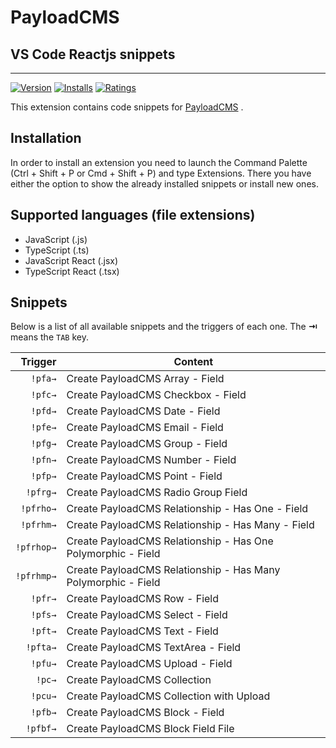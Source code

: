# PayloadCMS

## VS Code Reactjs snippets

---

[![Version](https://vsmarketplacebadge.apphb.com/version/xabikos.ReactSnippets.svg)](https://marketplace.visualstudio.com/items?itemName=xabikos.ReactSnippets)
[![Installs](https://vsmarketplacebadge.apphb.com/installs/xabikos.ReactSnippets.svg)](https://marketplace.visualstudio.com/items?itemName=xabikos.ReactSnippets)
[![Ratings](https://vsmarketplacebadge.apphb.com/rating/xabikos.ReactSnippets.svg)](https://marketplace.visualstudio.com/items?itemName=xabikos.ReactSnippets)

This extension contains code snippets for [PayloadCMS][payload] .

## Installation

In order to install an extension you need to launch the Command Palette (Ctrl + Shift + P or Cmd + Shift + P) and type Extensions.
There you have either the option to show the already installed snippets or install new ones.

## Supported languages (file extensions)

- JavaScript (.js)
- TypeScript (.ts)
- JavaScript React (.jsx)
- TypeScript React (.tsx)

## Snippets

Below is a list of all available snippets and the triggers of each one. The **⇥** means the `TAB` key.

|    Trigger | Content                                                       |
| ---------: | ------------------------------------------------------------- |
|    `!pfa→` | Create PayloadCMS Array - Field                               |
|    `!pfc→` | Create PayloadCMS Checkbox - Field                            |
|    `!pfd→` | Create PayloadCMS Date - Field                                |
|    `!pfe→` | Create PayloadCMS Email - Field                               |
|    `!pfg→` | Create PayloadCMS Group - Field                               |
|    `!pfn→` | Create PayloadCMS Number - Field                              |
|    `!pfp→` | Create PayloadCMS Point - Field                               |
|   `!pfrg→` | Create PayloadCMS Radio Group Field                           |
|  `!pfrho→` | Create PayloadCMS Relationship - Has One - Field              |
|  `!pfrhm→` | Create PayloadCMS Relationship - Has Many - Field             |
| `!pfrhop→` | Create PayloadCMS Relationship - Has One Polymorphic - Field  |
| `!pfrhmp→` | Create PayloadCMS Relationship - Has Many Polymorphic - Field |
|    `!pfr→` | Create PayloadCMS Row - Field                                 |
|    `!pfs→` | Create PayloadCMS Select - Field                              |
|    `!pft→` | Create PayloadCMS Text - Field                                |
|   `!pfta→` | Create PayloadCMS TextArea - Field                            |
|    `!pfu→` | Create PayloadCMS Upload - Field                              |
|     `!pc→` | Create PayloadCMS Collection                                  |
|    `!pcu→` | Create PayloadCMS Collection with Upload                      |
|    `!pfb→` | Create PayloadCMS Block - Field                               |
|   `!pfbf→` | Create PayloadCMS Block Field File                            |

[payload]: https://github.com/payloadcms/payload
[javacript]: https://github.com/xabikos/vscode-javascript
